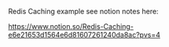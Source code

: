 Redis Caching example see notion notes here: 

https://www.notion.so/Redis-Caching-e6e21653d1564e6d81607261240da8ac?pvs=4
